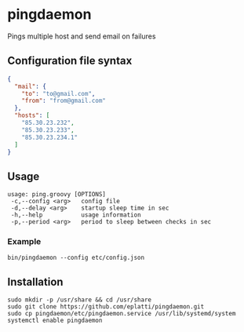 # pingdaemon

Pings multiple host and send email on failures

## Configuration file syntax

```json
{
  "mail": {
    "to": "to@gmail.com",
    "from": "from@gmail.com"
  },
  "hosts": [
    "85.30.23.232",
    "85.30.23.233",
    "85.30.23.234.1"
  ]
}
```
## Usage
```
usage: ping.groovy [OPTIONS]
 -c,--config <arg>   config file
 -d,--delay <arg>    startup sleep time in sec
 -h,--help           usage information
 -p,--period <arg>   period to sleep between checks in sec
```
### Example

```
bin/pingdaemon --config etc/config.json
```
## Installation

```
sudo mkdir -p /usr/share && cd /usr/share
sudo git clone https://github.com/eplatti/pingdaemon.git
sudo cp pingdaemon/etc/pingdaemon.service /usr/lib/systemd/system
systemctl enable pingdaemon
```
